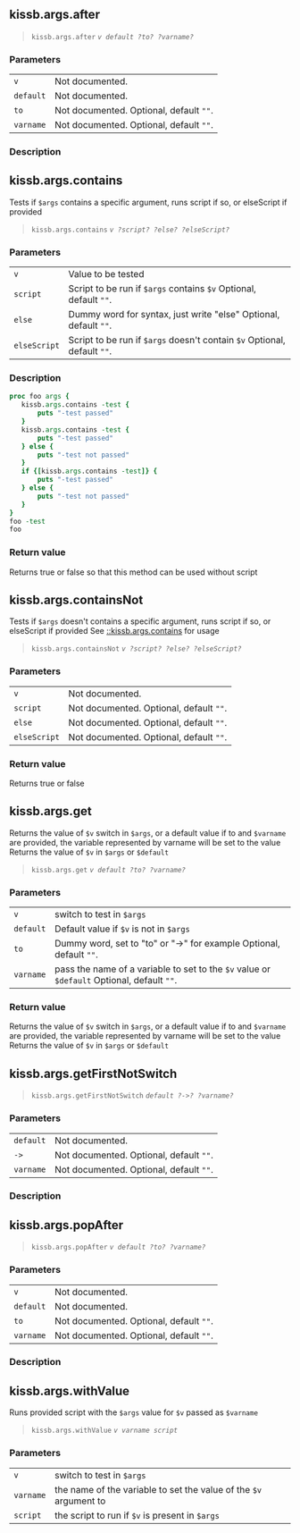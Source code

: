 
## <a name='::kissb.args.after'></a>kissb\.args\.after


> `kissb.args.after` *`v default ?to? ?varname?`*<br>

### <a name='Parameters'></a>Parameters

|||
|----|----|
|`v`|Not documented.|
|`default`|Not documented.|
|`to`|Not documented. Optional, default `""`.|
|`varname`|Not documented. Optional, default `""`.|


### <a name='Description'></a>Description

## <a name='::kissb.args.contains'></a>kissb\.args\.contains

Tests if `$args` contains a specific argument, runs script if so, or elseScript if provided


> `kissb.args.contains` *`v ?script? ?else? ?elseScript?`*<br>

### <a name='Parameters'></a>Parameters

|||
|----|----|
|`v`|Value to be tested|
|`script`|Script to be run if `$args` contains `$v` Optional, default `""`.|
|`else`|Dummy word for syntax, just write "else" Optional, default `""`.|
|`elseScript`|Script to be run if `$args` doesn't contain `$v` Optional, default `""`.|


### <a name='Description'></a>Description

```tcl
proc foo args {
   kissb.args.contains -test {
       puts "-test passed"
   }
   kissb.args.contains -test {
       puts "-test passed"
   } else {
       puts "-test not passed"
   }
   if {[kissb.args.contains -test]} {
       puts "-test passed"
   } else {
       puts "-test not passed"
   }
}
foo -test
foo
```

### <a name='Return_value'></a>Return value

Returns true or false so that this method can be used without script

## <a name='::kissb.args.containsNot'></a>kissb\.args\.containsNot

Tests if `$args` doesn't contains a specific argument, runs script if so, or elseScript if provided
See [::kissb.args.contains](#kissbargscontains) for usage


> `kissb.args.containsNot` *`v ?script? ?else? ?elseScript?`*<br>

### <a name='Parameters'></a>Parameters

|||
|----|----|
|`v`|Not documented.|
|`script`|Not documented. Optional, default `""`.|
|`else`|Not documented. Optional, default `""`.|
|`elseScript`|Not documented. Optional, default `""`.|


### <a name='Return_value'></a>Return value

Returns true or false

## <a name='::kissb.args.get'></a>kissb\.args\.get

Returns the value of `$v` switch in `$args`, or a default value
if to and `$varname` are provided, the variable represented by varname will be set to the value
Returns the value of `$v` in `$args` or `$default`


> `kissb.args.get` *`v default ?to? ?varname?`*<br>

### <a name='Parameters'></a>Parameters

|||
|----|----|
|`v`|switch to test in `$args`|
|`default`|Default value if `$v` is not in `$args`|
|`to`|Dummy word, set to "to" or "->" for example Optional, default `""`.|
|`varname`|pass the name of a variable to set to the `$v` value or `$default` Optional, default `""`.|


### <a name='Return_value'></a>Return value

Returns the value of `$v` switch in `$args`, or a default value
if to and `$varname` are provided, the variable represented by varname will be set to the value
Returns the value of `$v` in `$args` or `$default`

## <a name='::kissb.args.getFirstNotSwitch'></a>kissb\.args\.getFirstNotSwitch


> `kissb.args.getFirstNotSwitch` *`default ?->? ?varname?`*<br>

### <a name='Parameters'></a>Parameters

|||
|----|----|
|`default`|Not documented.|
|`->`|Not documented. Optional, default `""`.|
|`varname`|Not documented. Optional, default `""`.|


### <a name='Description'></a>Description

## <a name='::kissb.args.popAfter'></a>kissb\.args\.popAfter


> `kissb.args.popAfter` *`v default ?to? ?varname?`*<br>

### <a name='Parameters'></a>Parameters

|||
|----|----|
|`v`|Not documented.|
|`default`|Not documented.|
|`to`|Not documented. Optional, default `""`.|
|`varname`|Not documented. Optional, default `""`.|


### <a name='Description'></a>Description

## <a name='::kissb.args.withValue'></a>kissb\.args\.withValue

Runs provided script with the `$args` value for `$v` passed as `$varname`


> `kissb.args.withValue` *`v varname script`*<br>

### <a name='Parameters'></a>Parameters

|||
|----|----|
|`v`|switch to test in `$args`|
|`varname`|the name of the variable to set the value of the `$v` argument to|
|`script`|the script to run if `$v` is present in `$args`|


